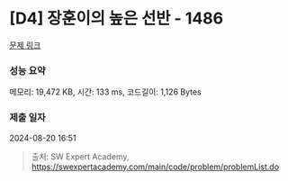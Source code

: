 # [D4] 장훈이의 높은 선반 - 1486 

[문제 링크](https://swexpertacademy.com/main/code/problem/problemDetail.do?contestProbId=AV2b7Yf6ABcBBASw) 

### 성능 요약

메모리: 19,472 KB, 시간: 133 ms, 코드길이: 1,126 Bytes

### 제출 일자

2024-08-20 16:51



> 출처: SW Expert Academy, https://swexpertacademy.com/main/code/problem/problemList.do